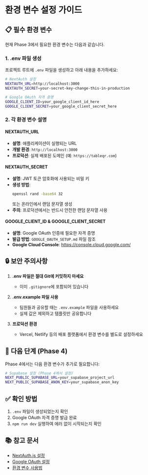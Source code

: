 # 환경 변수 설정 가이드

## 📋 필수 환경 변수

현재 Phase 3에서 필요한 환경 변수는 다음과 같습니다.

### 1. .env 파일 생성

프로젝트 루트에 `.env` 파일을 생성하고 아래 내용을 추가하세요:

```bash
# NextAuth 설정
NEXTAUTH_URL=http://localhost:3000
NEXTAUTH_SECRET=your-secret-key-change-this-in-production

# Google OAuth 자격 증명
GOOGLE_CLIENT_ID=your_google_client_id_here
GOOGLE_CLIENT_SECRET=your_google_client_secret_here
```

### 2. 각 환경 변수 설명

#### NEXTAUTH_URL
- **설명**: 애플리케이션이 실행되는 URL
- **개발 환경**: `http://localhost:3000`
- **프로덕션**: 실제 배포된 도메인 (예: `https://tableqr.com`)

#### NEXTAUTH_SECRET
- **설명**: JWT 토큰 암호화에 사용되는 비밀 키
- **생성 방법**:
  ```bash
  openssl rand -base64 32
  ```
  또는 온라인에서 랜덤 문자열 생성
- **주의**: 프로덕션에서는 반드시 안전한 랜덤 문자열 사용

#### GOOGLE_CLIENT_ID & GOOGLE_CLIENT_SECRET
- **설명**: Google OAuth 인증에 필요한 자격 증명
- **발급 방법**: `GOOGLE_OAUTH_SETUP.md` 파일 참조
- **Google Cloud Console**: https://console.cloud.google.com/

## 🔒 보안 주의사항

1. **.env 파일은 절대 Git에 커밋하지 마세요**
   - 이미 `.gitignore`에 포함되어 있습니다
   
2. **.env.example 파일 사용**
   - 팀원들과 공유할 때는 `.env.example` 파일을 사용하세요
   - 실제 값은 제외하고 템플릿만 공유합니다

3. **프로덕션 환경**
   - Vercel, Netlify 등의 배포 플랫폼에서 환경 변수를 별도로 설정하세요

## 🚀 다음 단계 (Phase 4)

Phase 4에서는 다음 환경 변수가 추가로 필요합니다:

```bash
# Supabase 설정 (Phase 4에서 설정)
NEXT_PUBLIC_SUPABASE_URL=your_supabase_project_url
NEXT_PUBLIC_SUPABASE_ANON_KEY=your_supabase_anon_key
```

## ✅ 확인 방법

1. `.env` 파일이 생성되었는지 확인
2. Google OAuth 자격 증명 발급 완료
3. `npm run dev` 실행하여 에러 없이 시작되는지 확인

## 📚 참고 문서

- [NextAuth.js 설정](https://next-auth.js.org/configuration/options)
- [Google OAuth 설정](./GOOGLE_OAUTH_SETUP.md)
- [환경 변수 사용법](https://nextjs.org/docs/basic-features/environment-variables)

